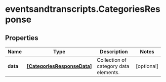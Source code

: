 # eventsandtranscripts.CategoriesResponse

## Properties

Name | Type | Description | Notes
------------ | ------------- | ------------- | -------------
**data** | [**[CategoriesResponseData]**](CategoriesResponseData.md) | Collection of category data elements. | [optional] 


